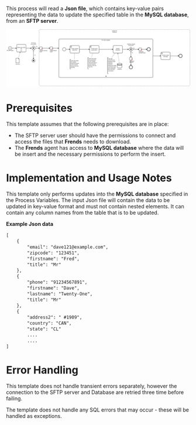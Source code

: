 This process will read a **Json file**, which contains key-value pairs representing the data to update the specified table in the **MySQL database**, from an **SFTP server**. 



![Template](assets/Json_file_from_SFTP_server_to_MySQL_Database_UPDATE.svg)

# Prerequisites

This template assumes that the following prerequisites are in place:

- The SFTP server user should have the permissions to connect and access 
  the files that **Frends** needs to download.
- The **Frends** agent has access to **MySQL database** where the data will be insert and the necessary permissions to perform the insert.

# Implementation and Usage Notes

This template only performs updates into the **MySQL database** specified in the Process Variables.
The input Json file will contain the data to be updated in key-value format and must not contain nested elements.
It can contain any column names from the table that is to be updated.


**Example Json data**
```
[
	{
		"email": "dave121@example.com",
		"zipcode": "123451",
		"firstname": "Fred",
		"title": "Mr"
	},
	{
		"phone": "91234567891",
		"firstname": "Dave",
		"lastname": "Twenty-One",
		"title": "Mr"
	},
	{
		"address2": " #1909",
		"country": "CAN",
		"state": "CL"
		....
		....
]
```

# Error Handling

This template does not handle transient errors separately, however the connection
to the SFTP server and Database are retried three time before failing.

The template does not handle any SQL errors that may occur - these will be handled as exceptions.
